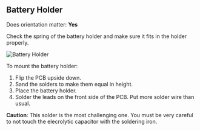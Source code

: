 ## Battery Holder

Does orientation matter: **Yes**

Check the spring of the battery holder and make sure it fits in the holder properly.

![Battery Holder](https://github.com/tinusaur/guides/blob/master/docs/images/Battery-holder.jpg)

To mount the battery holder:

1. Flip the PCB upside down.
2. Sand the solders to make them equal in hеight.
3. Place the battery holder.
4. Solder the leads on the front side of the PCB. Put more solder wire than usual.


**Caution**: This solder is the most challenging one. You must be very careful to not touch the elecrolytic capacitor with the soldering iron.
